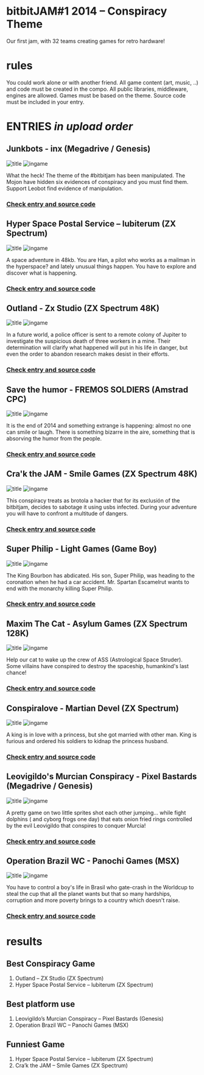 # bitbitJAM#1  2014 – Conspiracy Theme

Our first jam, with 32 teams creating games for retro hardware!

# rules
You could work alone or with another friend.
All game content (art, music, ..) and code must be created in the compo.
All public libraries, middleware, engines are allowed.
Games must be based on the theme.
Source code must be included in your entry.

# ENTRIES *in upload order*
## Junkbots - inx (Megadrive / Genesis)

![title](/[MD]%20Junkbots/title.png?raw=true) ![ingame](/[MD]%20Junkbots/ingame.png?raw=true) 

What the heck! The theme of the #bitbitjam has been manipulated. The Mojon have hidden six evidences of conspiracy and you must find them. Support Leobot find evidence of manipulation. 

### [Check entry and source code](/[MD]%20Junkbots/)

## Hyper Space Postal Service – lubiterum (ZX Spectrum)

![title](/[ZX]%20Hyper%20Space%20Postal%20Service/title.png?raw=true) ![ingame](/[ZX]%20Hyper%20Space%20Postal%20Service/ingame.png?raw=true) 

A space adventure in 48kb. You are Han, a pilot who works as a mailman in the hyperspace? and lately unusual things happen. You have to explore and discover what is happening. 

### [Check entry and source code](/[ZX]%20Hyper%20Space%20Postal%20Service/)

## Outland - Zx Studio (ZX Spectrum 48K)

![title](/[ZX]%20Outland/title.png?raw=true) ![ingame](/[ZX]%20Outland/ingame.png?raw=true) 

In a future world, a police officer is sent to a remote colony of Jupiter to investigate the suspicious death of three workers in a mine. Their determination will clarify what happened will put in his life in danger, but even the order to abandon research makes desist in their efforts. 

### [Check entry and source code](/[ZX]%20Outland/)

## Save the humor - FREMOS SOLDIERS (Amstrad CPC)

![title](/[CPC]%20Save%20the%20humor/title.png?raw=true) ![ingame](/[CPC]%20Save%20the%20humor/ingame.png?raw=true) 

It is the end of 2014 and something extrange is happening: almost no one can smile or laugh. There is something bizarre in the aire, something that is absorving the humor from the people.

### [Check entry and source code](/[CPC]%20Save%20the%20humor/)

## Cra'k the JAM - Smile Games (ZX Spectrum 48K)

![title](/[ZX]%20Cra'k%20the%20JAM/title.png?raw=true) ![ingame](/[ZX]%20Cra'k%20the%20JAM/ingame.png?raw=true) 

This conspiracy treats as brotola a hacker that for its exclusión of the bitbitjam, decides to sabotage it using usbs infected. During your adventure you will have to confront a multitude of dangers. 

### [Check entry and source code](/[ZX]%20Cra'k%20the%20JAM/)

## Super Philip - Light Games (Game Boy)

![title](/[GB]%20Super%20Philip/title.png?raw=true) ![ingame](/[GB]%20Super%20Philip/ingame.png?raw=true) 

The King Bourbon has abdicated. His son, Super Philip, was heading to the coronation when he had a car accident. Mr. Spartan Escamelrut wants to end with the monarchy killing Super Philip. 

### [Check entry and source code](/[GB]%20Super%20Philip/)

## Maxim The Cat - Asylum Games (ZX Spectrum 128K)

![title](/[ZX]%20Maxim%20The%20Cat/title.png?raw=true) ![ingame](/[ZX]%20Maxim%20The%20Cat/ingame.png?raw=true) 

Help our cat to wake up the crew of ASS (Astrological Space Struder). Some villains have conspired to destroy the spaceship, humankind's last chance! 

### [Check entry and source code](/[ZX]%20Maxim%20The%20Cat/)

## Conspiralove - Martian Devel (ZX Spectrum)

![title](/[ZX]%20Conspiralove/title.png?raw=true) ![ingame](/[ZX]%20Conspiralove/ingame.png?raw=true) 

A king is in love with a princess, but she got married with other man. King is furious and ordered his soldiers to kidnap the princess husband.

### [Check entry and source code](/[ZX]%20Conspiralove/)

## Leovigildo's Murcian Conspiracy - Pixel Bastards (Megadrive / Genesis)

![title](/[MD]%20Leovigildo's%20Murcian%20Conspiracy/title.png?raw=true) ![ingame](/[MD]%20Leovigildo's%20Murcian%20Conspiracy/ingame.png?raw=true) 

A pretty game on two little sprites shot each other jumping... while fight dolphins ( and cyborg frogs one day) that eats onion fried rings controlled by the evil Leovigildo that conspires to conquer Murcia!

### [Check entry and source code](/[MD]%20Leovigildo's%20Murcian%20Conspiracy/)

## Operation Brazil WC - Panochi Games (MSX)

![title](/[MSX]%20Operation%20Brazil%20WC/title.png?raw=true) ![ingame](/[MSX]%20Operation%20Brazil%20WC/ingame.png?raw=true) 

You have to control a boy's life in Brasil who gate-crash in the Worldcup to steal the cup that all the planet wants but that so many hardships, corruption and more poverty brings to a country which doesn't raise.

### [Check entry and source code](/[MSX]%20Operation%20Brazil%20WC/)

# results

## Best Conspiracy Game

   1. Outland – ZX Studio (ZX Spectrum)
   2. Hyper Space Postal Service – lubiterum (ZX Spectrum)

## Best platform use

   1. Leovigildo’s Murcian Conspiracy – Pixel Bastards (Genesis)
   2. Operation Brazil WC – Panochi Games (MSX)

## Funniest Game

   1. Hyper Space Postal Service – lubiterum (ZX Spectrum)
   2. Cra’k the JAM – Smile Games (ZX Spectrum)

